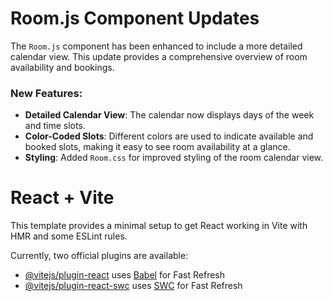 # Room.js Component Updates

The `Room.js` component has been enhanced to include a more detailed calendar view. This update provides a comprehensive overview of room availability and bookings.

### New Features:
- **Detailed Calendar View**: The calendar now displays days of the week and time slots.
- **Color-Coded Slots**: Different colors are used to indicate available and booked slots, making it easy to see room availability at a glance.
- **Styling**: Added `Room.css` for improved styling of the room calendar view.

# React + Vite

This template provides a minimal setup to get React working in Vite with HMR and some ESLint rules.

Currently, two official plugins are available:

- [@vitejs/plugin-react](https://github.com/vitejs/vite-plugin-react/blob/main/packages/plugin-react/README.md) uses [Babel](https://babeljs.io/) for Fast Refresh
- [@vitejs/plugin-react-swc](https://github.com/vitejs/vite-plugin-react-swc) uses [SWC](https://swc.rs/) for Fast Refresh
